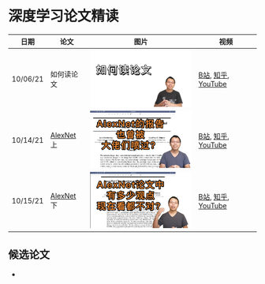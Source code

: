 # 深度学习论文精读


| 日期 | 论文 | 图片 | 视频 |    
| -- | -- | -- | -- |
| 10/06/21 | 如何读论文 | <img src="imgs/read-paper.jpg" width="250px"/> | [B站](https://www.bilibili.com/video/BV1H44y1t75x/), [知乎](https://www.zhihu.com/zvideo/1428973951632969728), [YouTube](https://www.youtube.com/watch?v=txjl_Q4jCyQ&list=PLFXJ6jwg0qW-7UM8iUTj3qKqdhbQULP5I&index=1) |
| 10/14/21 | [AlexNet](https://papers.nips.cc/paper/2012/file/c399862d3b9d6b76c8436e924a68c45b-Paper.pdf) 上 | <img src="imgs/alexnet-1.jpg" width="250px"/> | [B站](), [知乎](), [YouTube]() |
| 10/15/21 | [AlexNet](https://papers.nips.cc/paper/2012/file/c399862d3b9d6b76c8436e924a68c45b-Paper.pdf) 下 | <img src="imgs/alexnet-2.jpg" width="250px"/> | [B站](), [知乎](), [YouTube]() |

## 候选论文

- 

